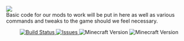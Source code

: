 <img src="https://avatars2.githubusercontent.com/u/9244320?v=3&s=200">
<div> Basic code for our mods to work will be put in here as well as various commands and tweaks to the game should we feel necessary. </div>
<p align="center">
  <a href="https://github.com/HxCKDMS/HxCCore/">
      <img src="https://travis-ci.org/HxCKDMS/HxCCore.svg" alt="Build Status">
  </a>
  <a href="https://github.com/HxCKDMS/HxCCore/issues">
      <img src="https://img.shields.io/github/issues-raw/HxCKDMS/HxCCore.svg" alt="Issues">
  </a>
  <img src="https://img.shields.io/badge/minecraft-1.7.10-blue.svg" alt="Minecraft Version">
    </a>
  <img src="https://img.shields.io/badge/minecraft-1.8-blue.svg" alt="Minecraft Version">
</p>
